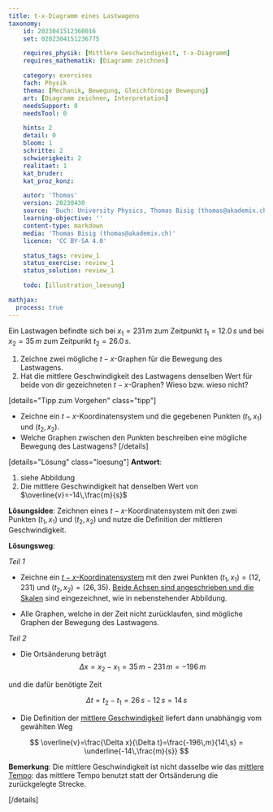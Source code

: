 ```yaml
---
title: t-x-Diagramm eines Lastwagens
taxonomy:
	id: 2023041512360016
	set: 0202304151236775

	requires_physik: [Mittlere Geschwindigkeit, t-x-Diagramm]
	requires_mathematik: [Diagramm zeichnen]

	category: exercises
	fach: Physik
	thema: [Mechanik, Bewegung, Gleichförmige Bewegung]
	art: [Diagramm zeichnen, Interpretation]
	needsSupport: 0
	needsTool: 0

	hints: 2
	detail: 0
	bloom: 1
	schritte: 2
	schwierigkeit: 2
	realitaet: 1
	kat_bruder:
	kat_proz_konz: 

	autor: 'Thomas'
	version: 20230430
	source: 'Buch: University Physics, Thomas Bisig (thomas@akademix.ch)'
	learning-objective: ''
	content-type: markdown
	media: 'Thomas Bisig (thomas@akademix.ch)'
	licence: 'CC BY-SA 4.0'

	status_tags: review_1
	status_exercise: review_1
	status_solution: review_1

	todo: [illustration_loesung]

mathjax:
  process: true
---
```

Ein Lastwagen befindte sich bei $x_1 = 231\,m$ zum Zeitpunkt $t_1 = 12.0\,s$ und bei $x_2 = 35\,m$ zum Zeitpunkt $t_2 = 26.0\,s$.

1. Zeichne zwei mögliche $t-x$-Graphen für die Bewegung des Lastwagens.
2. Hat die mittlere Geschwindigkeit des Lastwagens denselben Wert für beide von dir gezeichneten $t-x$-Graphen? Wieso bzw. wieso nicht?

[details="Tipp zum Vorgehen" class="tipp"]
- Zeichne ein $t-x$-Koordinatensystem und die gegebenen Punkten $(t_1,x_1)$ und $(t_2,x_2)$.
- Welche Graphen zwischen den Punkten beschreiben eine mögliche Bewegung des Lastwagens?
[/details]

[details="Lösung" class="loesung"]
**Antwort**:
1. siehe Abbildung
2. Die mittlere Geschwindigkeit hat denselben Wert von $\overline{v}=-14\,\frac{m}{s}$

**Lösungsidee**: Zeichnen eines $t-x$-Koordinatensystem mit den zwei Punkten $(t_1,x_1)$ und $(t_2,x_2)$ und nutze die Definition der mittleren Geschwindigkeit.

**Lösungsweg**:

_Teil 1_

- Zeichne ein [$t-x$-Koordinatensystem](/konzepte/konzept-1) mit den zwei Punkten $(t_1,x_1)=(12,231)$ und $(t_2,x_2)=(26,35)$. [Beide Achsen sind angeschrieben und die Skalen](/konzepte/konzept-1) sind eingezeichnet, wie in nebenstehender Abbildung.

- Alle Graphen, welche in der Zeit nicht zurücklaufen, sind mögliche Graphen der Bewegung des Lastwagens.

_Teil 2_

- Die Ortsänderung beträgt
$$
\Delta x=x_2-x_1=35\,m-231\,m=-196\,m
$$

und die dafür benötigte Zeit

$$
\Delta t=t_2-t_1=26\,s-12\,s=14\,s
$$

- Die Definition der [mittlere Geschwindigkeit](/konzepte/konzept-1) liefert dann unabhängig vom gewählten Weg

$$
\overline{v}=\frac{\Delta x}{\Delta t}=\frac{-196\,m}{14\,s} = \underline{-14\,\frac{m}{s}} 
$$

__Bemerkung__: Die mittlere Geschwindigkeit ist nicht dasselbe wie das [mittlere Tempo](/konzepte/konzept-1): das mittlere Tempo benutzt statt der Ortsänderung die zurückgelegte Strecke.

[/details]